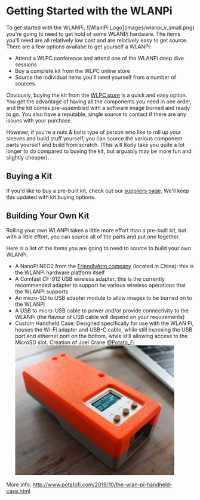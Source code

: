 # Getting Started with the WLANPi
<div style="float: right;">
![WlanlPi Logo](images/wlanpi_v_small.png)
</div>
To get started with the WLANPi, you're going to need to get hold of some WLANPi hardware. The items you'll need are all relatively low cost and are relatively easy to get source. There are a few options availabe to get yourself a WLANPi:

- Attend a WLPC conference and attend one of the WLANPi deep dive sessions
- Buy a complete kit from the WLPC online store
- Source the individual items you'll need yourself from a number of sources.

Obviously, buying the kit from the [WLPC store][WLPC_Store] is a quick and easy option. You get the advantage of having all the components you need in one order, and the kit comes pre-assembled with a software image burned and ready to go. You also have a reputable, single source to contact if there are any issues with your purchase.

However, if you're a nuts & bolts type of person who like to roll up your sleeves and build stuff yourself, you can source the various component parts yourself and build from scratch. (This will likely take you quite a lot longer to do compared to buying the kit, but arguably may be more fun and slightly cheaper).

## Buying a Kit
If you'd like to buy a pre-built kit, check out our [suppliers page][Suppliers]. We'll keep this updated with kit buying options.

## Building Your Own Kit
Rolling your own WLANPi takes a little more effort than a pre-built kit, but with a little effort, you can source all of the parts and put one together.

Here is a list of the items you are going to need to source to build your own WLANPi:

- A NanoPi NEO2 from the [FriendlyArm company][Friendlyarm] (located in China): this is the WLANPi hardware platform itself
- A Comfast CF-912 USB wireless adapter: this is the currently recommended adapter to support he various wireless operations that the WLANPi supports
- An micro-SD to USB adapter module to allow images to be burned on to the WLANPi
- A USB to micro-USB cable to power and/or provide connectivity to the WLANPi (the flavour of USB cable will depend on your requirements)   
- Custom Handheld Case: Designed specifically for use with the WLAN Pi, houses the Wi-Fi adapter and USB-C cable, while still exposing the USB port and ethernet port on the bottom, while still allowing access to the MicroSD slot. Creation of Joel Crane [@Potato_Fi][Potato_Fi] 
![Custom WLANPi case](images/wlanpi_case.jpg)

More info: <http://www.potatofi.com/2019/10/the-wlan-pi-handheld-case.html>



[WLPC_2016]: https://www.wlanpros.com/resource/?wpv-category=2016-us-phoenix&wpv_aux_current_post_id=2623
[Getting_Started]: getting_started.md
[Suppliers]: suppliers.md
[Friendlyarm]: http://wiki.friendlyarm.com/wiki/index.php/NanoPi_NEO2
[WLPC_Store]: http://www.wlanpros.com/product-category/store/
[Potato_Fi]: https://twitter.com/Potato_Fi

